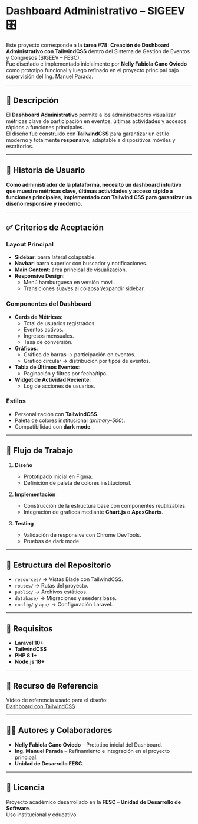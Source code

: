 # Dashboard Administrativo – SIGEEV 🎛️

Este proyecto corresponde a la **tarea #78: Creación de Dashboard Administrativo con TailwindCSS** dentro del Sistema de Gestión de Eventos y Congresos (SIGEEV – FESC).  
Fue diseñado e implementado inicialmente por **Nelly Fabiola Cano Oviedo** como prototipo funcional y luego refinado en el proyecto principal bajo supervisión del Ing. Manuel Parada.

---

## 📌 Descripción

El **Dashboard Administrativo** permite a los administradores visualizar métricas clave de participación en eventos, últimas actividades y accesos rápidos a funciones principales.  
El diseño fue construido con **TailwindCSS** para garantizar un estilo moderno y totalmente **responsive**, adaptable a dispositivos móviles y escritorios.

---

## 🎯 Historia de Usuario

**Como administrador de la plataforma, necesito un dashboard intuitivo que muestre métricas clave, últimas actividades y acceso rápido a funciones principales, implementado con Tailwind CSS para garantizar un diseño responsive y moderno.**

---

## ✅ Criterios de Aceptación

### Layout Principal
- **Sidebar**: barra lateral colapsable.  
- **Navbar**: barra superior con buscador y notificaciones.  
- **Main Content**: área principal de visualización.  
- **Responsive Design**:  
  - Menú hamburguesa en versión móvil.  
  - Transiciones suaves al colapsar/expandir sidebar.  

### Componentes del Dashboard
- **Cards de Métricas**:  
  - Total de usuarios registrados.  
  - Eventos activos.  
  - Ingresos mensuales.  
  - Tasa de conversión.  
- **Gráficos**:  
  - Gráfico de barras → participación en eventos.  
  - Gráfico circular → distribución por tipos de eventos.  
- **Tabla de Últimos Eventos**:  
  - Paginación y filtros por fecha/tipo.  
- **Widget de Actividad Reciente**:  
  - Log de acciones de usuarios.  

### Estilos
- Personalización con **TailwindCSS**.  
- Paleta de colores institucional (*primary-500*).  
- Compatibilidad con **dark mode**.  

---

## 🔧 Flujo de Trabajo

1. **Diseño**  
   - Prototipado inicial en Figma.  
   - Definición de paleta de colores institucional.  

2. **Implementación**  
   - Construcción de la estructura base con componentes reutilizables.  
   - Integración de gráficos mediante **Chart.js** o **ApexCharts**.  

3. **Testing**  
   - Validación de responsive con Chrome DevTools.  
   - Pruebas de dark mode.  

---

## 📂 Estructura del Repositorio

- `resources/` → Vistas Blade con TailwindCSS.  
- `routes/` → Rutas del proyecto.  
- `public/` → Archivos estáticos.  
- `database/` → Migraciones y seeders base.  
- `config/` y `app/` → Configuración Laravel.

---

## 🚀 Requisitos

- **Laravel 10+**  
- **TailwindCSS**  
- **PHP 8.1+**  
- **Node.js 18+**  

---

## 📌 Recurso de Referencia

Video de referencia usado para el diseño:  
[Dashboard con TailwindCSS](https://www.youtube.com/watch?v=uWtrEaU9iHU)  

---

## 👨‍💻 Autores y Colaboradores

- **Nelly Fabiola Cano Oviedo** – Prototipo inicial del Dashboard.  
- **Ing. Manuel Parada** – Refinamiento e integración en el proyecto principal.  
- **Unidad de Desarrollo FESC**.  

---

## 📜 Licencia

Proyecto académico desarrollado en la **FESC – Unidad de Desarrollo de Software**.  
Uso institucional y educativo.
